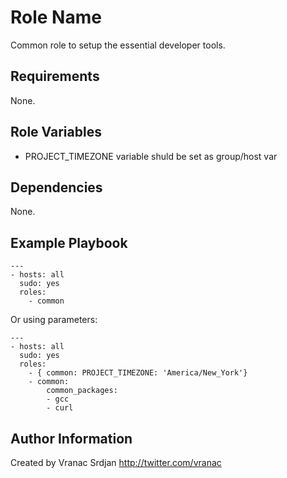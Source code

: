 Role Name
=========

Common role to setup the essential developer tools.

Requirements
------------

None.

Role Variables
--------------

- PROJECT_TIMEZONE variable shuld be set as group/host var

Dependencies
------------

None.

Example Playbook
----------------
```
---
- hosts: all
  sudo: yes
  roles:
    - common
```
Or using parameters:
```
---
- hosts: all
  sudo: yes
  roles:
    - { common: PROJECT_TIMEZONE: 'America/New_York'}
    - common:
        common_packages:
        - gcc
        - curl
```


Author Information
------------------

Created by Vranac Srdjan http://twitter.com/vranac